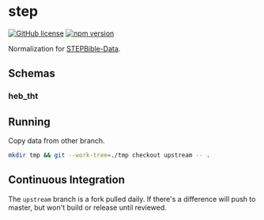 # step
[![GitHub license](https://img.shields.io/github/license/openbible-io/en_bsb?style=for-the-badge)](./LICENSE)
[![npm version](https://img.shields.io/npm/v/@openbible/en_bsb.svg?style=for-the-badge)](https://www.npmjs.com/package/@openbible/en_bsb)

Normalization for [STEPBible-Data](https://github.com/STEPBible/STEPBible-Data).

## Schemas
### heb_tht

## Running
Copy data from other branch.
```sh
mkdir tmp && git --work-tree=./tmp checkout upstream -- .
```

## Continuous Integration
The `upstream` branch is a fork pulled daily. If there's a difference will push to master, but
won't build or release until reviewed.

